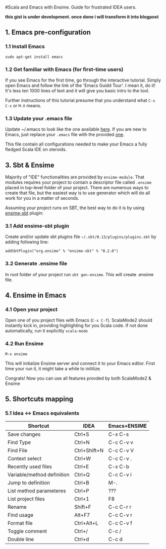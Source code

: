 #Scala and Emacs with Ensime. Guide for frustrated IDEA users.

__this gist is under development. once done i will transform it into blogpost__

## 1. Emacs pre-configuration

### 1.1 Install Emacs

`sudo apt-get install emacs`

### 1.2 Get familiar with Emacs (for first-time users)

If you see Emacs for the first time, go through the interactive tutorial. Simply open Emacs and follow the link of the 'Emacs Guidd Tour'. I mean it, do it! It's less ten 1000 lines of text and it will give you basic intro to the tool. 

Further instructions of this tutorial presume that you understand what `C-x C-s` or `M-X` means.

### 1.3 Update your .emacs file

Update ~/.emacs to look like the one available [here](.emacs). If you are new to Emacs, just replace your `.emacs` file with the provided [one](.emacs).

This file contain all configurations needed to make your Emacs a fully fledged Scala IDE on steroids.

## 3. Sbt & Ensime

Majority of "IDE" functionalities are provided by `ensime-module`. That modules requires your project to contain a descriptor file called `.ensime` placed in top-level folder of your project. There are numerous ways to create that file, but the easiest way is to use generator which will do all work for you in a matter of seconds.

Assuming your project runs on SBT, the best way to do it is by using [ensime-sbt](https://github.com/ensime/ensime-sbt) plugin:

### 3.1 Add ensime-sbt plugin

Create and/or update sbt plugins file `~/.sbt/0.13/plugins/plugins.sbt` by adding following line:

`addSbtPlugin("org.ensime" % "ensime-sbt" % "0.2.0")`

### 3.2 Generate .ensime file

In root folder of your project run `sbt gen-ensime`. This will create .ensime file.

## 4. Ensime in Emacs

### 4.1 Open your project

Open one of you project files with Emacs (`C-x C-f`). ScalaMode2 should instantly kick in, providing highlighting for you Scala code. If not done automatically, run it explicitly `scala-mode`

### 4.2 Run Ensime

`M-x ensime`

This will initialize Ensime server and connect it to your Emacs editor. First time your run it, it might take a while to initilize.

Congrats! Now you can use all features provded by both ScalaMode2 & Ensime

## 5. Shortcuts mapping

### 5.1 Idea <-> Emacs equivalents

|   Shortcut                 | IDEA             | Emacs+ENSIME     |
| -------------------------- | ---------------- |  -------------   |
| Save changes               | Ctrl+S           |   C-x C-s        |
| Find Type                  | Ctrl+N           |   C-c C-v v      |
| Find File                  | Ctrl+Shift+N     |   C-c C-v V      |
| Context select             | Ctrl+W           |   C-c C-v .      |
| Recently used files        | Ctrl+E           |   C-x C-b        |
| Variable/method definition | Ctrl+Q           |   C-c C-v i      |
| Jump to definition         | Ctrl+B           |   M-.            |
| List method parameteres    | Ctrl+P           |   ???            |
| List project files         | Ctrl+1           |   F8             |
| Rename                     | Shift+F          |   C-c C-r r      |
| Find usage                 | Alt+F7           |   C-c C-v r      |
| Format file                | Ctrl+Alt+L       |   C-c C-v f      |
| Toggle comment             | Ctrl+/           |   C-c /          |
| Double line                | Ctrl+d           |   C-c d          |

